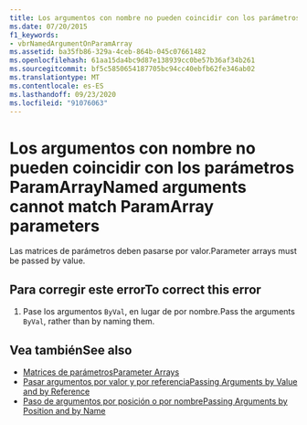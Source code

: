 ```yaml
---
title: Los argumentos con nombre no pueden coincidir con los parámetros ParamArray
ms.date: 07/20/2015
f1_keywords:
- vbrNamedArgumentOnParamArray
ms.assetid: ba35fb86-329a-4ceb-864b-045c07661482
ms.openlocfilehash: 61aa15da4bc9d87e138939cc0be57b36af34b261
ms.sourcegitcommit: bf5c5850654187705bc94cc40ebfb62fe346ab02
ms.translationtype: MT
ms.contentlocale: es-ES
ms.lasthandoff: 09/23/2020
ms.locfileid: "91076063"
---
```

# <a name="named-arguments-cannot-match-paramarray-parameters"></a><span data-ttu-id="5a401-102">Los argumentos con nombre no pueden coincidir con los parámetros ParamArray</span><span class="sxs-lookup"><span data-stu-id="5a401-102">Named arguments cannot match ParamArray parameters</span></span>

<span data-ttu-id="5a401-103">Las matrices de parámetros deben pasarse por valor.</span><span class="sxs-lookup"><span data-stu-id="5a401-103">Parameter arrays must be passed by value.</span></span>  
  
## <a name="to-correct-this-error"></a><span data-ttu-id="5a401-104">Para corregir este error</span><span class="sxs-lookup"><span data-stu-id="5a401-104">To correct this error</span></span>  
  
1. <span data-ttu-id="5a401-105">Pase los argumentos `ByVal`, en lugar de por nombre.</span><span class="sxs-lookup"><span data-stu-id="5a401-105">Pass the arguments `ByVal`, rather than by naming them.</span></span>  
  
## <a name="see-also"></a><span data-ttu-id="5a401-106">Vea también</span><span class="sxs-lookup"><span data-stu-id="5a401-106">See also</span></span>

- [<span data-ttu-id="5a401-107">Matrices de parámetros</span><span class="sxs-lookup"><span data-stu-id="5a401-107">Parameter Arrays</span></span>](../programming-guide/language-features/procedures/parameter-arrays.md)
- [<span data-ttu-id="5a401-108">Pasar argumentos por valor y por referencia</span><span class="sxs-lookup"><span data-stu-id="5a401-108">Passing Arguments by Value and by Reference</span></span>](../programming-guide/language-features/procedures/passing-arguments-by-value-and-by-reference.md)
- [<span data-ttu-id="5a401-109">Paso de argumentos por posición o por nombre</span><span class="sxs-lookup"><span data-stu-id="5a401-109">Passing Arguments by Position and by Name</span></span>](../programming-guide/language-features/procedures/passing-arguments-by-position-and-by-name.md)
